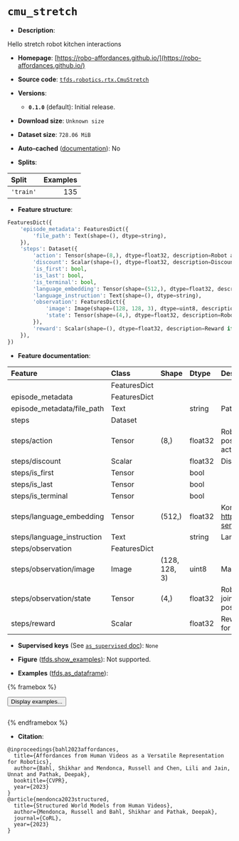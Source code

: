 <div itemscope itemtype="http://schema.org/Dataset">
  <div itemscope itemprop="includedInDataCatalog" itemtype="http://schema.org/DataCatalog">
    <meta itemprop="name" content="TensorFlow Datasets" />
  </div>
  <meta itemprop="name" content="cmu_stretch" />
  <meta itemprop="description" content="Hello stretch robot kitchen interactions&#10;&#10;To use this dataset:&#10;&#10;```python&#10;import tensorflow_datasets as tfds&#10;&#10;ds = tfds.load(&#x27;cmu_stretch&#x27;, split=&#x27;train&#x27;)&#10;for ex in ds.take(4):&#10;  print(ex)&#10;```&#10;&#10;See [the guide](https://www.tensorflow.org/datasets/overview) for more&#10;informations on [tensorflow_datasets](https://www.tensorflow.org/datasets).&#10;&#10;" />
  <meta itemprop="url" content="https://www.tensorflow.org/datasets/catalog/cmu_stretch" />
  <meta itemprop="sameAs" content="https://robo-affordances.github.io/" />
  <meta itemprop="citation" content="@inproceedings{bahl2023affordances,&#10;  title={Affordances from Human Videos as a Versatile Representation for Robotics},&#10;  author={Bahl, Shikhar and Mendonca, Russell and Chen, Lili and Jain, Unnat and Pathak, Deepak},&#10;  booktitle={CVPR},&#10;  year={2023}&#10;}&#10;@article{mendonca2023structured,&#10;  title={Structured World Models from Human Videos},&#10;  author={Mendonca, Russell and Bahl, Shikhar and Pathak, Deepak},&#10;  journal={CoRL},&#10;  year={2023}&#10;}" />
</div>

# `cmu_stretch`


*   **Description**:

Hello stretch robot kitchen interactions

*   **Homepage**:
    [https://robo-affordances.github.io/](https://robo-affordances.github.io/)

*   **Source code**:
    [`tfds.robotics.rtx.CmuStretch`](https://github.com/tensorflow/datasets/tree/master/tensorflow_datasets/robotics/rtx/rtx.py)

*   **Versions**:

    *   **`0.1.0`** (default): Initial release.

*   **Download size**: `Unknown size`

*   **Dataset size**: `728.06 MiB`

*   **Auto-cached**
    ([documentation](https://www.tensorflow.org/datasets/performances#auto-caching)):
    No

*   **Splits**:

Split     | Examples
:-------- | -------:
`'train'` | 135

*   **Feature structure**:

```python
FeaturesDict({
    'episode_metadata': FeaturesDict({
        'file_path': Text(shape=(), dtype=string),
    }),
    'steps': Dataset({
        'action': Tensor(shape=(8,), dtype=float32, description=Robot action, consists of [3x ee pos, 3x ee rot 1x gripper binary action, 1x terminate episode].),
        'discount': Scalar(shape=(), dtype=float32, description=Discount if provided, default to 1.),
        'is_first': bool,
        'is_last': bool,
        'is_terminal': bool,
        'language_embedding': Tensor(shape=(512,), dtype=float32, description=Kona language embedding. See https://tfhub.dev/google/universal-sentence-encoder-large/5),
        'language_instruction': Text(shape=(), dtype=string),
        'observation': FeaturesDict({
            'image': Image(shape=(128, 128, 3), dtype=uint8, description=Main camera RGB observation.),
            'state': Tensor(shape=(4,), dtype=float32, description=Robot state, consists of [3x robot joint angles/ee pos, 1x gripper position].),
        }),
        'reward': Scalar(shape=(), dtype=float32, description=Reward if provided, 1 on final step for demos.),
    }),
})
```

*   **Feature documentation**:

Feature                    | Class        | Shape         | Dtype   | Description
:------------------------- | :----------- | :------------ | :------ | :----------
                           | FeaturesDict |               |         |
episode_metadata           | FeaturesDict |               |         |
episode_metadata/file_path | Text         |               | string  | Path to the original data file.
steps                      | Dataset      |               |         |
steps/action               | Tensor       | (8,)          | float32 | Robot action, consists of [3x ee pos, 3x ee rot 1x gripper binary action, 1x terminate episode].
steps/discount             | Scalar       |               | float32 | Discount if provided, default to 1.
steps/is_first             | Tensor       |               | bool    |
steps/is_last              | Tensor       |               | bool    |
steps/is_terminal          | Tensor       |               | bool    |
steps/language_embedding   | Tensor       | (512,)        | float32 | Kona language embedding. See https://tfhub.dev/google/universal-sentence-encoder-large/5
steps/language_instruction | Text         |               | string  | Language Instruction.
steps/observation          | FeaturesDict |               |         |
steps/observation/image    | Image        | (128, 128, 3) | uint8   | Main camera RGB observation.
steps/observation/state    | Tensor       | (4,)          | float32 | Robot state, consists of [3x robot joint angles/ee pos, 1x gripper position].
steps/reward               | Scalar       |               | float32 | Reward if provided, 1 on final step for demos.

*   **Supervised keys** (See
    [`as_supervised` doc](https://www.tensorflow.org/datasets/api_docs/python/tfds/load#args)):
    `None`

*   **Figure**
    ([tfds.show_examples](https://www.tensorflow.org/datasets/api_docs/python/tfds/visualization/show_examples)):
    Not supported.

*   **Examples**
    ([tfds.as_dataframe](https://www.tensorflow.org/datasets/api_docs/python/tfds/as_dataframe)):

<!-- mdformat off(HTML should not be auto-formatted) -->

{% framebox %}

<button id="displaydataframe">Display examples...</button>
<div id="dataframecontent" style="overflow-x:auto"></div>
<script>
const url = "https://storage.googleapis.com/tfds-data/visualization/dataframe/cmu_stretch-0.1.0.html";
const dataButton = document.getElementById('displaydataframe');
dataButton.addEventListener('click', async () => {
  // Disable the button after clicking (dataframe loaded only once).
  dataButton.disabled = true;

  const contentPane = document.getElementById('dataframecontent');
  try {
    const response = await fetch(url);
    // Error response codes don't throw an error, so force an error to show
    // the error message.
    if (!response.ok) throw Error(response.statusText);

    const data = await response.text();
    contentPane.innerHTML = data;
  } catch (e) {
    contentPane.innerHTML =
        'Error loading examples. If the error persist, please open '
        + 'a new issue.';
  }
});
</script>

{% endframebox %}

<!-- mdformat on -->

*   **Citation**:

```
@inproceedings{bahl2023affordances,
  title={Affordances from Human Videos as a Versatile Representation for Robotics},
  author={Bahl, Shikhar and Mendonca, Russell and Chen, Lili and Jain, Unnat and Pathak, Deepak},
  booktitle={CVPR},
  year={2023}
}
@article{mendonca2023structured,
  title={Structured World Models from Human Videos},
  author={Mendonca, Russell and Bahl, Shikhar and Pathak, Deepak},
  journal={CoRL},
  year={2023}
}
```

